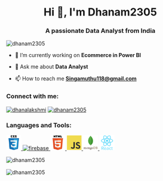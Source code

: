 <h1 align="center">Hi 👋, I'm Dhanam2305</h1>
<h3 align="center">A passionate Data Analyst from India</h3>

<p align="left"> <img src="https://komarev.com/ghpvc/?username=dhanam2305&label=Profile%20views&color=0e75b6&style=flat" alt="dhanam2305" /> </p>

- 🔭 I’m currently working on **Ecommerce in Power BI**

- 💬 Ask me about **Data Analyst**

- 📫 How to reach me **Singamuthu118@gmail.com**

<h3 align="left">Connect with me:</h3>
<p align="left">
<a href="https://fb.com/dhanalakshmi" target="blank"><img align="center" src="https://raw.githubusercontent.com/rahuldkjain/github-profile-readme-generator/master/src/images/icons/Social/facebook.svg" alt="dhanalakshmi" height="30" width="40" /></a>
<a href="https://instagram.com/dhanam2305" target="blank"><img align="center" src="https://raw.githubusercontent.com/rahuldkjain/github-profile-readme-generator/master/src/images/icons/Social/instagram.svg" alt="dhanam2305" height="30" width="40" /></a>
</p>

<h3 align="left">Languages and Tools:</h3>
<p align="left"> <a href="https://www.w3schools.com/css/" target="_blank" rel="noreferrer"> <img src="https://raw.githubusercontent.com/devicons/devicon/master/icons/css3/css3-original-wordmark.svg" alt="css3" width="40" height="40"/> </a> <a href="https://firebase.google.com/" target="_blank" rel="noreferrer"> <img src="https://www.vectorlogo.zone/logos/firebase/firebase-icon.svg" alt="firebase" width="40" height="40"/> </a> <a href="https://www.w3.org/html/" target="_blank" rel="noreferrer"> <img src="https://raw.githubusercontent.com/devicons/devicon/master/icons/html5/html5-original-wordmark.svg" alt="html5" width="40" height="40"/> </a> <a href="https://developer.mozilla.org/en-US/docs/Web/JavaScript" target="_blank" rel="noreferrer"> <img src="https://raw.githubusercontent.com/devicons/devicon/master/icons/javascript/javascript-original.svg" alt="javascript" width="40" height="40"/> </a> <a href="https://www.mongodb.com/" target="_blank" rel="noreferrer"> <img src="https://raw.githubusercontent.com/devicons/devicon/master/icons/mongodb/mongodb-original-wordmark.svg" alt="mongodb" width="40" height="40"/> </a> <a href="https://reactjs.org/" target="_blank" rel="noreferrer"> <img src="https://raw.githubusercontent.com/devicons/devicon/master/icons/react/react-original-wordmark.svg" alt="react" width="40" height="40"/> </a> </p>

<p><img align="center" src="https://github-readme-stats.vercel.app/api/top-langs?username=dhanam2305&show_icons=true&locale=en&layout=compact" alt="dhanam2305" /></p>

<p><img align="center" src="https://github-readme-streak-stats.herokuapp.com/?user=dhanam2305&" alt="dhanam2305" /></p>

